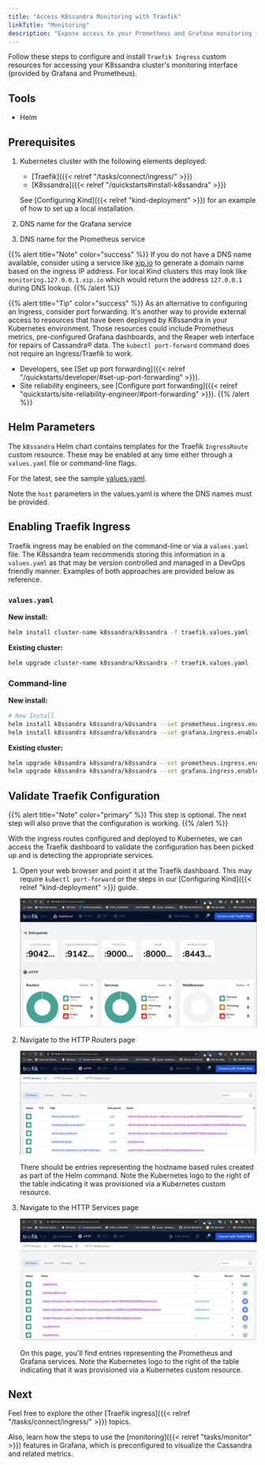 ```yaml
---
title: "Access K8ssandra Monitoring with Traefik"
linkTitle: "Monitoring"
description: "Expose access to your Prometheus and Grafana monitoring interfaces for Apache Cassandra® using Traefik ingress"
---
```


Follow these steps to configure and install `Traefik Ingress` custom resources for accessing your K8ssandra cluster's monitoring interface (provided by Grafana and Prometheus).

## Tools

* Helm

## Prerequisites

1. Kubernetes cluster with the following elements deployed:
   * [Traefik]({{< relref "/tasks/connect/ingress/" >}})
   * [K8ssandra]({{< relref "/quickstarts#install-k8ssandra" >}})

   See [Configuring Kind]({{< relref "kind-deployment" >}}) for an example of how to set up a local installation.
1. DNS name for the Grafana service
1. DNS name for the Prometheus service

{{% alert title="Note" color="success" %}}
If you do not have a DNS name available, consider using a service like [xip.io](http://xip.io) to generate a domain name based on the ingress IP address. For local Kind clusters this may look like `monitoring.127.0.0.1.xip.io` which would return the address `127.0.0.1` during DNS lookup.
{{% /alert %}}

{{% alert title="Tip" color="success" %}}
As an alternative to configuring an Ingress, consider port forwarding. It's another way to provide external access to resources that have been deployed by K8ssandra in your Kubernetes environment. Those resources could include Prometheus metrics, pre-configured Grafana dashboards, and the Reaper web interface for repairs of Cassandra&reg; data. The `kubectl port-forward` command does not require an Ingress/Traefik to work. 
* Developers, see [Set up port forwarding]({{< relref "/quickstarts/developer/#set-up-port-forwarding" >}}).  
* Site reliability engineers, see [Configure port forwarding]({{< relref "quickstarts/site-reliability-engineer/#port-forwarding" >}}).
{{% /alert %}}

## Helm Parameters

The `k8ssandra` Helm chart contains templates for the Traefik `IngressRoute` custom resource. These may be enabled at any time either through a `values.yaml` file or command-line flags.

For the latest, see the sample [values.yaml](https://github.com/k8ssandra/k8ssandra/blob/main/charts/k8ssandra/values.yaml). 

Note the `host` parameters in the values.yaml is where the DNS names must be provided.

## Enabling Traefik Ingress

Traefik ingress may be enabled on the command-line or via a `values.yaml` file. The K8ssandra team recommends storing this information in a `values.yaml` as that may be version controlled and managed in a DevOps friendly manner. Examples of both approaches are provided below as reference.

### `values.yaml`

**New install:**

```bash
helm install cluster-name k8ssandra/k8ssandra -f traefik.values.yaml
```

**Existing cluster:**

```bash
helm upgrade cluster-name k8ssandra/k8ssandra -f traefik.values.yaml
```

### Command-line

**New install:**

```bash
# New Install
helm install k8ssandra k8ssandra/k8ssandra --set prometheus.ingress.enabled=true,prometheus.ingress.host=localhost
helm install k8ssandra k8ssandra/k8ssandra --set grafana.ingress.enabled=true,grafana.ingress.host=localhost
```

**Existing cluster:**

```bash
helm upgrade k8ssandra k8ssandra/k8ssandra --set prometheus.ingress.enabled=true,prometheus.ingress.host=localhost
helm upgrade k8ssandra k8ssandra/k8ssandra --set grafana.ingress.enabled=true,grafana.ingress.host=localhost
```

## Validate Traefik Configuration

{{% alert title="Note" color="primary" %}}
This step is optional. The next step will also prove that the configuration is working.
{{% /alert %}}

With the ingress routes configured and deployed to Kubernetes, we can access the Traefik dashboard to validate the configuration has been picked up and is detecting the appropriate services.

1. Open your web browser and point it at the Traefik dashboard. This may require
   `kubectl port-forward` or the steps in our [Configuring Kind]({{< relref
   "kind-deployment" >}}) guide.

    ![Traefik Dashboard](traefik-dashboard.png)

1. Navigate to the HTTP Routers page

    ![Traefik HTTP Routers](traefik-http-routers.png)

    There should be entries representing the hostname based rules created as
    part of the Helm command. Note the Kubernetes logo to the right of the table
    indicating it was provisioned via a Kubernetes custom resource.

1. Navigate to the HTTP Services page

    ![Traefik HTTP Services](traefik-http-services.png)

    On this page, you'll find entries representing the Prometheus and Grafana services.
    Note the Kubernetes logo to the right of the table indicating that it was
    provisioned via a Kubernetes custom resource.

## Next

Feel free to explore the other [Traefik ingress]({{< relref "/tasks/connect/ingress/" >}}) topics. 

Also, learn how the steps to use the [monitoring]({{< relref "tasks/monitor" >}}) features in Grafana, which is preconfigured to visualize the Cassandra and related metrics.
